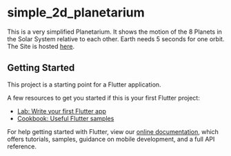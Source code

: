 # simple_2d_planetarium

This is a very simplified Planetarium.
It shows the motion of the 8 Planets in the Solar System relative to each other.
Earth needs 5 seconds for one orbit.
The Site is hosted [here](https://johann13.github.io/simple_2d_planetarium/#/).

## Getting Started

This project is a starting point for a Flutter application.

A few resources to get you started if this is your first Flutter project:

- [Lab: Write your first Flutter app](https://flutter.dev/docs/get-started/codelab)
- [Cookbook: Useful Flutter samples](https://flutter.dev/docs/cookbook)

For help getting started with Flutter, view our
[online documentation](https://flutter.dev/docs), which offers tutorials,
samples, guidance on mobile development, and a full API reference.
